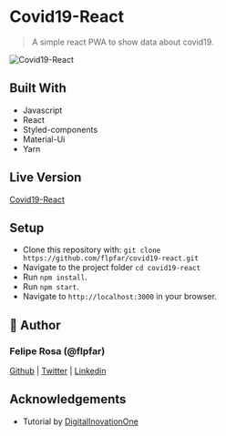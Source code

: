 # Covid19-React

> A simple react PWA to show data about covid19.

![Covid19-React](https://user-images.githubusercontent.com/15898299/90985822-ceeeee00-e554-11ea-8f51-7658a4347a53.png)

## Built With

- Javascript
- React
- Styled-components
- Material-Ui
- Yarn

## Live Version

[Covid19-React](https://covid19-react-pwa.netlify.app/)

## Setup
- Clone this repository with: `git clone https://github.com/flpfar/covid19-react.git`
- Navigate to the project folder `cd covid19-react`
- Run `npm install`.
- Run `npm start`.
- Navigate to `http://localhost:3000` in your browser.

## 👤 Author

### Felipe Rosa (@flpfar)

[Github](https://github.com/flpfar) | [Twitter](https://twitter.com/flpfar) | [Linkedin](https://www.linkedin.com/in/felipe-augusto-rosa)

## Acknowledgements
- Tutorial by [DigitalInovationOne](https://digitalinnovation.one/)